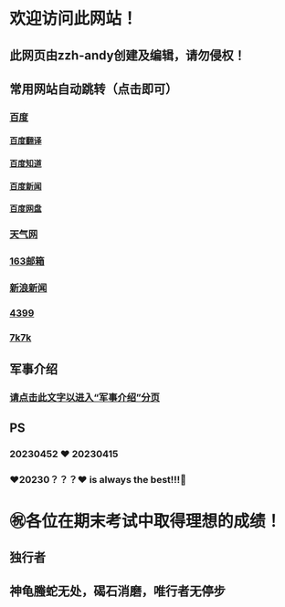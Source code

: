 # 欢迎访问此网站！
## 此网页由zzh-andy创建及编辑，请勿侵权！  
## 常用网站自动跳转（点击即可）  
### [百度](http://baidu.com/ "最大的搜索网站")  
#### [百度翻译](http://fanyi.baidu.com/  "遇见外国语言不懂？点它试试")  
#### [百度知道](http://zhidao.baidu.com/  "有什么不懂得？一切问它")  
#### [百度新闻](http://news.baidu.com/ "想看看新闻？点它即可")  
#### [百度网盘](https://pan.baidu.com/ "要存放文件？点它试试")  
### [天气网](http://www.tianqi.com/ "查询天气就点它")  
### [163邮箱](https://mail.163.com/ "去自己的邮箱？就是它")  
### [新浪新闻](https://news.sina.com.cn/ "新闻没看够？再点点它")  
### [4399](http://4399.com/ "4399")  
### [7k7k](http://7k7k.com/ "7k7k")  

## 军事介绍
### [请点击此文字以进入“军事介绍”分页](https://zzh-andy.github.io/second/jsjssl.md/ "前往军事分页") 


## PS
### 20230452 ❤️ 20230415
### ❤️20230？？？❤️ is always the best!!!🥰
 
# ㊗️各位在期末考试中取得理想的成绩！

##                                                                          独行者
##                                                  神龟螣蛇无处，碣石消磨，唯行者无停步
  
